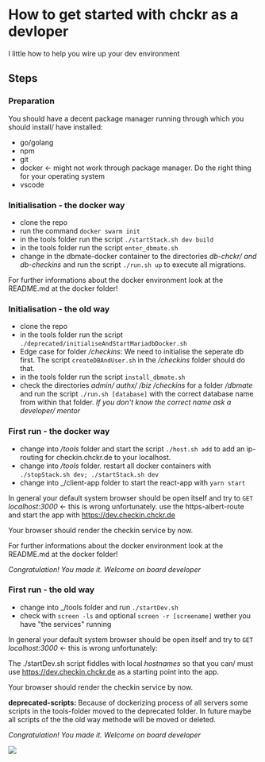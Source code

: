 # How to get started with chckr as a devloper

I little how to help you wire up your dev environment

## Steps

### Preparation

You should have a decent package manager running through which you should install/ have installed:

 * go/golang
 * npm
 * git
 * docker <- might not work through package manager. Do the right thing for your operating system
 * vscode

### Initialisation - the docker way
* clone the repo
* run the command `docker swarm init`
* in the tools folder run the script `./startStack.sh dev build`
* in the tools folder run the script `enter_dbmate.sh`
* change in the dbmate-docker container to the directories _db-chckr/ and db-checkins_ and run the script `./run.sh up` to execute all migrations.

For further informations about the docker environment look at the README.md at the docker folder!

### Initialisation - the old way

* clone the repo
* in the tools folder run the script `./deprecated/initialiseAndStartMariadbDocker.sh`
* Edge case for folder _/checkins_: We need to initialise the seperate db first. The script `createDBAndUser.sh` in the _/checkins_ folder should do that.
* in the tools folder run the script `install_dbmate.sh`
* check the directories  _admin/ authx/ /biz /checkins_ for a folder _/dbmate_ and run the script `./run.sh [database]` with the correct database name from within that folder.
_If you don't know the correct name ask a developer/ mentor_

### First run - the docker way
* change into _/tools_ folder and start the script `./host.sh add` to add an ip-routing for checkin.chckr.de to your localhost.
* change into _/tools_ folder. restart all docker containers with `./stopStack.sh dev; ./startStack.sh dev`
* change into _/client-app folder to start the react-app with `yarn start`

In general your default system browser should be open itself and try to `GET` _localhost:3000_ <- this is wrong unfortunately. use the https-albert-route and start the app with https://dev.checkin.chckr.de

Your browser should render the checkin service by now.

For further informations about the docker environment look at the README.md at the docker folder!

*Congratulation! You made it. Welcome on board developer*

### First run - the old way

* change into _/tools folder and run `./startDev.sh`
* check with `screen -ls` and optional `screen -r [screename]` wether you have "the services" running

In general your default system browser should be open itself and try to `GET` _localhost:3000_ <- this is wrong unfortunately:

The ./startDev.sh script fiddles with local _hostnames_ so that you can/ must use https://dev.checkin.chckr.de as a starting point into the app.

Your browser should render the checkin service by now.

__deprecated-scripts:__ Because of dockerizing process of all servers some scripts in the tools-folder moved to the
deprecated folder. In future maybe all scripts of the the old way methode will be moved or deleted.

*Congratulation! You made it. Welcome on board developer*

![](https://media3.giphy.com/media/bznNJlqAi4pBC/giphy.gif)
